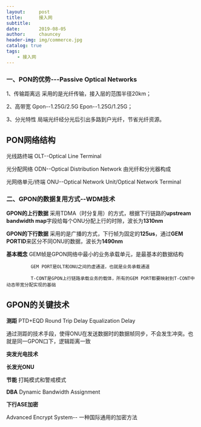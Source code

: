 ```yaml
---
layout:     post
title:      接入网
subtitle:   
date:       2019-08-05
author:     chauncey
header-img: img/commerce.jpg
catalog: true
tags:
    - 接入网
---
```


### 一、PON的优势---Passive Optical Networks

1、传输距离远  采用的是光纤传输，接入层的范围半径20km；

2、高带宽      Gpon--1.25G/2.5G   Epon--1.25G/1.25G；

3、分光特性    局端光纤经分光后引出多路到户光纤，节省光纤资源。

## PON网络结构

光线路终端  OLT--Optical Line Terminal

光分配网络  ODN--Optical Distribution Network  由光纤和分光器构成

光网络单元/终端   ONU--Optical Network Unit/Optical Network Terminal

### 二、GPON的数据复用方式--WDM技术

**GPON的上行数据**  采用TDMA（时分复用）的方式，根据下行链路的**upstream bandwidth map**字段给每个ONU分配上行的时隙，波长为**1310nm**

**GPON的下行数据**  采用的是广播的方式，下行帧为固定的**125us**，通过**GEM PORTID**来区分不同ONU的数据，波长为**1490nm**

**基本概念**  GEM帧是GPON网络中最小的业务承载单元，是最基本的数据结构

             GEM PORT是OLT和ONU之间的虚通道，也就是业务承载通道

             T-CONT是GPON上行链路承载业务的载体，所有的GEM PORT都要映射到T-CONT中    动态带宽分配实现的基础

## GPON的关键技术

**测距**  PTD+EQD  Round Trip Delay  Equalization Delay 

通过测距的技术手段，使得ONU在发送数据时的数据帧同步，不会发生冲突。也就是同一GPON口下，逻辑距离一致

**突发光电技术**

**长发光ONU**

**节能**    打盹模式和警戒模式

**DBA**  Dynamic Bandwidth Assignment

**下行ASE加密**

Advanced Encrypt System--    一种国际通用的加密方法





